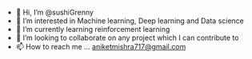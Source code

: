 - 👋 Hi, I’m @sushiGrenny
- 👀 I’m interested in Machine learning, Deep learning and Data science
- 🌱 I’m currently learning reinforcement learning
- 💞️ I’m looking to collaborate on any project which I can contribute to
- 📫 How to reach me ... aniketmishra717@gmail.com

<!---
sushiGrenny/sushiGrenny is a ✨ special ✨ repository because its `README.md` (this file) appears on your GitHub profile.
You can click the Preview link to take a look at your changes.
--->
